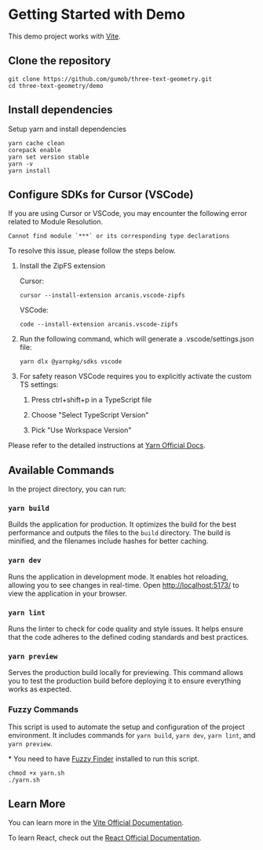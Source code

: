 # Getting Started with Demo

This demo project works with [Vite](https://github.com/vitejs/vite).

## Clone the repository

```
git clone https://github.com/gumob/three-text-geometry.git
cd three-text-geometry/demo
```

## Install dependencies

Setup yarn and install dependencies

```
yarn cache clean
corepack enable
yarn set version stable
yarn -v
yarn install
```

## Configure SDKs for Cursor (VSCode)

If you are using Cursor or VSCode, you may encounter the following error related to Module Resolution.

```log
Cannot find module `***` or its corresponding type declarations
```

To resolve this issue, please follow the steps below.

1) Install the ZipFS extension

    Cursor:

    ```
    cursor --install-extension arcanis.vscode-zipfs
    ```

    VSCode:

    ```
    code --install-extension arcanis.vscode-zipfs
    ```

2) Run the following command, which will generate a .vscode/settings.json file:

    ```
    yarn dlx @yarnpkg/sdks vscode
    ```

3) For safety reason VSCode requires you to explicitly activate the custom TS settings:

    1) Press ctrl+shift+p in a TypeScript file
    
    2) Choose "Select TypeScript Version"

    3) Pick "Use Workspace Version"

Please refer to the detailed instructions at [Yarn Official Docs](https://yarnpkg.com/getting-started/editor-sdks#vscode).

## Available Commands

In the project directory, you can run:

### `yarn build`
Builds the application for production. It optimizes the build for the best performance and outputs the files to the `build` directory. The build is minified, and the filenames include hashes for better caching.

### `yarn dev`
Runs the application in development mode. It enables hot reloading, allowing you to see changes in real-time. Open [http://localhost:5173/](http://localhost:5173/) to view the application in your browser.

### `yarn lint`
Runs the linter to check for code quality and style issues. It helps ensure that the code adheres to the defined coding standards and best practices.

### `yarn preview`
Serves the production build locally for previewing. This command allows you to test the production build before deploying it to ensure everything works as expected.


### Fuzzy Commands

This script is used to automate the setup and configuration of the project environment. It includes commands for `yarn build`, `yarn dev`, `yarn lint`, and `yarn preview`.

\* You need to have [Fuzzy Finder](https://github.com/junegunn/fzf) installed to run this script.

```
chmod +x yarn.sh
./yarn.sh
```


## Learn More

You can learn more in the [Vite Official Documentation](https://vitejs.dev/guide/).

To learn React, check out the [React Official Documentation](https://react.dev/reference/react).
